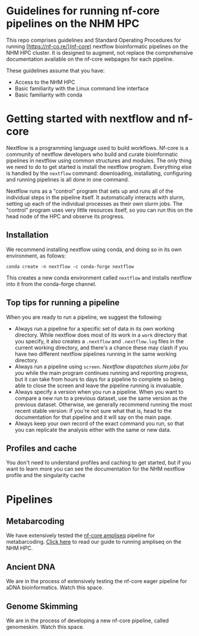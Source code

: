 # Guidelines for running nf-core pipelines on the NHM HPC

This repo comprises guidelines and Standard Operating Procedures for running [https://nf-co.re/](nf-core) nextflow bioinformatic pipelines on the NHM HPC cluster. It is designed to augment, not replace the comprehensive documentation available on the nf-core webpages for each pipeline. 

These guidelines assume that you have:
* Access to the NHM HPC
* Basic familiarity with the Linux command line interface
* Basic familiarity with conda

# Getting started with nextflow and nf-core

Nextflow is a programming language used to build workflows. Nf-core is a community of nextflow developers who build and curate bioinformatic pipelines in nextflow using common structures and modules. The only thing we need to do to get started is install the nextflow program. Everything else is handled by the `nextflow` command: downloading, installating, configuring and running pipelines is all done in one command. 

Nextflow runs as a "control" program that sets up and runs all of the individual steps in the pipeline itself. It automatically interacts with slurm, setting up each of the individual processes as their own slurm jobs. The "control" program uses very little resources itself, so you can run this on the head node of the HPC and observe its progress.

## Installation

We recommend installing nextflow using conda, and doing so in its own environment, as follows:
```
conda create -n nextflow -c conda-forge nextflow
```
This creates a new conda environment called `nextflow` and installs nextflow into it from the conda-forge channel. 

## Top tips for running a pipeline

When you are ready to run a pipeline, we suggest the following:

* Always run a pipeline for a specific set of data in its own working directory. While nextflow does most of its work in a `work` directory that you specify, it also creates a `.nextflow` and `.nextflow.log` files in the current working directory, and there's a chance these may clash if you have two different nextflow pipelines running in the same working directory.
* Always run a pipeline using `screen`. *Nextflow dispatches slurm jobs for you* while the main program continues running and reporting progress, but it can take from hours to days for a pipeline to complete so being able to close the screen and leave the pipeline running is invaluable.
* Always specify a version when you run a pipeline. When you want to compare a new run to a previous dataset, use the same version as the previous dataset. Otherwise, we generally recommend running the most recent stable version: if you're not sure what that is, head to the documentation for that pipeline and it will say on the main page.
* Always keep your own record of the exact command you run, so that you can replicate the analysis either with the same or new data.

## Profiles and cache

You don't need to understand profiles and caching to get started, but if you want to learn more you can see the documentation for the NHM nextflow profile and the singularity cache

# Pipelines

## Metabarcoding

We have extensively tested the [nf-core ampliseq](https://nf-co.re/ampliseq) pipeline for metabarcoding. [Click here](metabarcoding.md) to read our guide to running ampliseq on the NHM HPC.

## Ancient DNA

We are in the process of extensively testing the nf-core eager pipeline for aDNA bioinformatics. Watch this space.

## Genome Skimming

We are in the process of developing a new nf-core pipeline, called genomeskim. Watch this space.
